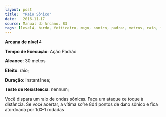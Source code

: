 ```yaml
---
layout: post
title:  "Raio Sônico"
date:   2016-11-17
source: Manual do Arcano. 83
tags: [level4, bardo, feiticeiro, mago, sonico, padrao, metros, raio, instantanea, nenhum, dano]
---
```


**Arcana de nível 4**

**Tempo de Execução**: Ação Padrão

**Alcance**: 30 metros

**Efeito**:  raio;

**Duração**: instantânea;

**Teste de Resistência**: nenhum;

Você dispara um raio de ondas sônicas. Faça um ataque de toque à distância. 
Se você acertar, a vítima sofre 8d4 pontos de dano sônico e fica atordoada por 
1d3–1 rodadas